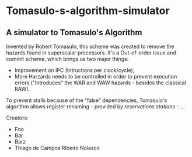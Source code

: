 # Tomasulo-s-algorithm-simulator
## A simulator to Tomasulo's Algorithm

Invented by Robert Tomasulo, this scheme was created to remove the hazards found in superscalar processors. It's a Out-of-order issue and commit scheme, which brings us two major things:
* Improvement on IPC (Intructions per clock/cycle);
* More Harzards needs to be controlled in order to prevent execution errors ("Introduces" the WAR and WAW hazards - besides the classical RAW).

To prevent stalls because of the "false" dependencies, Tomasulo's algorithm allows register renaming - provided by _reservations stations_ - ... 












Creators:
* Foo 
* Bar
* Barz
* Thiago de Campos Ribeiro Nolasco
